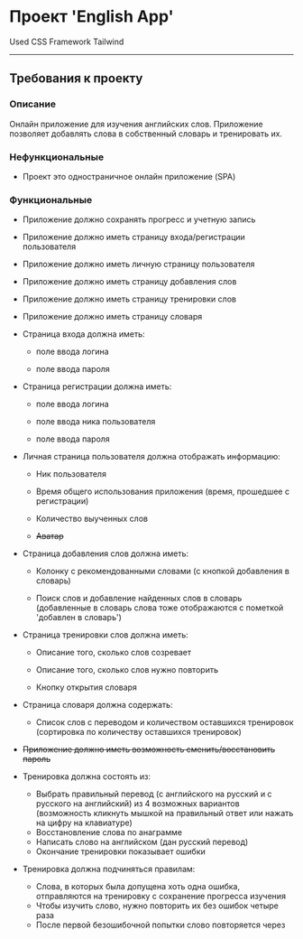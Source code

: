 
# Проект 'English App'

Used CSS Framework Tailwind

---

## Требования к проекту

### Описание

Онлайн приложение для изучения английских слов. Приложение позволяет добавлять слова в собственный словарь и тренировать их.

### Нефункциональные

- Проект это одностраничное онлайн приложение (SPA)

### Функциональные

- Приложение должно сохранять прогресс и учетную запись

- Приложение должно иметь страницу входа/регистрации пользователя

- Приложение должно иметь личную страницу пользователя

- Приложение должно иметь страницу добавления слов

- Приложение должно иметь страницу тренировки слов

- Приложение должно иметь страницу словаря

- Страница входа должна иметь:
  
  - поле ввода логина
  
  - поле ввода пароля

- Страница регистрации должна иметь:
  
  - поле ввода логина
  
  - поле ввода ника пользователя
  
  - поле ввода пароля

- Личная страница пользователя должна отображать информацию:
  
  - Ник пользователя
  
  - Время общего использования приложения (время, прошедшее с регистрации)
  
  - Количество выученных слов
  
  - ~~Аватар~~

- Страница добавления слов должна иметь:
  
  - Колонку с рекомендованными словами (с кнопкой добавления в словарь)
  
  - Поиск слов и добавление найденных слов в словарь (добавленные в словарь слова тоже отображаются с пометкой 'добавлен в словарь')

- Страница тренировки слов должна иметь:
  
  - Описание того, сколько слов созревает
  
  - Описание того, сколько слов нужно повторить
  
  - Кнопку открытия словаря

- Страница словаря должна содержать:
  
  - Список слов с переводом и количеством оставшихся тренировок (сортировка по количеству оставшихся тренировок)

- ~~Приложение должно иметь возможность сменить/восстановить пароль~~

- Тренировка должна состоять из:
  
  - Выбрать правильный перевод (с английского на русский и с русского на английский) из 4 возможных вариантов (возможность кликнуть мышкой на правильный ответ или нажать на цифру на клавиатуре)
  - Восстановление слова по анаграмме
  - Написать слово на английском (дан русский перевод)
  - Окончание тренировки показывает ошибки

- Тренировка должна подчиняться правилам:
  
  - Слова, в которых была допущена хоть одна ошибка, отправляются на тренировку с сохранение прогресса изучения
  - Чтобы изучить слово, нужно повторить их без ошибок четыре раза
  - После первой безошибочной попытки слово повторяется через 